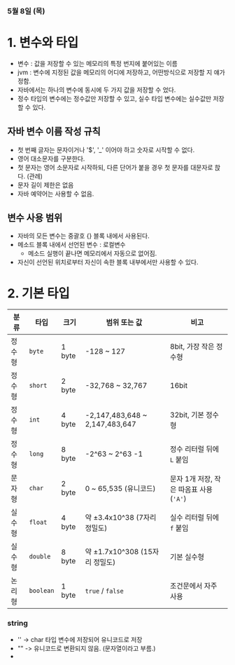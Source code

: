 ### 5월 8일 (목)

# 1. 변수와 타입

- 변수 : 값을 저장할 수  있는 메모리의 특정 번지에 붙어있는 이름
- jvm : 변수에 지정된 값을 메모리의 어디에 저장하고, 어떤방식으로 저장할 지 얘가 정함.
- 자바에서는 하나의 변수에 동시에 두 가지 값을 저장할 수 었다. 
- 정수 타입의 변수에는 정수값만 저장할 수 있고, 실수 타입 변수에는 실수값만 저장할 수 있다. 

## 자바 변수 이름 작성 규칙
- 첫 번째 글자는 문자이거나 '$', '_' 이어야 하고 숫자로 시작할 수 없다. 
- 영어 대소문자를 구분한다. 
- 첫 문자는 영어 소문자로 시작하되, 다른 단어가 붙을 경우 첫 문자를 대문자로 핝다. (관례)
- 문자 길이 제한은 없음
- 자바 예약어는 사용할 수 없음. 

## 변수 사용 범위 
- 자바의 모든 변수는 중괄호 {} 블록 내에서 사용된다. 
- 메소드 블록 내에서 선언된 변수 : 로컬변수
    - 메소드 실행이 끝나면 메모리에서 자동으로 없어짐.
- 자신이 선언된 위치로부터 자신이 속한 블록 내부에서만 사용할 수 있다.

# 2. 기본 타입
| 분류  | 타입        | 크기     | 범위 또는 값                         | 비고                          |
| --- | --------- | ------ | ------------------------------- | --------------------------- |
| 정수형 | `byte`    | 1 byte | -128 \~ 127                     | 8bit, 가장 작은 정수형             |
| 정수형 | `short`   | 2 byte | -32,768 \~ 32,767               | 16bit                       |
| 정수형 | `int`     | 4 byte | -2,147,483,648 \~ 2,147,483,647 | 32bit, 기본 정수형               |
| 정수형 | `long`    | 8 byte | -2^63 \~ 2^63 -1                | 정수 리터럴 뒤에 `L` 붙임            |
| 문자형 | `char`    | 2 byte | 0 \~ 65,535 (유니코드)              | 문자 1개 저장, 작은 따옴표 사용 (`'A'`) |
| 실수형 | `float`   | 4 byte | 약 ±3.4x10^38 (7자리 정밀도)          | 실수 리터럴 뒤에 `f` 붙임            |
| 실수형 | `double`  | 8 byte | 약 ±1.7x10^308 (15자리 정밀도)        | 기본 실수형                      |
| 논리형 | `boolean` | 1 byte | `true` / `false`                | 조건문에서 자주 사용                 |

### string
- '' -> char 타입 변수에 저장되어 유니코드로 저장
- "" -> 유니코드로 변환되지 않음. (문자열이라고 부름.)
- 
